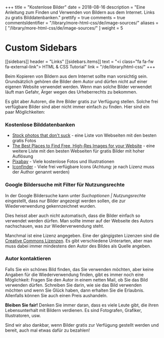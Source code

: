 +++
title = "Kostenlose Bilder"
date = 2018-08-16
description = "Eine Anleitung zum Finden und Verwenden von Bildern aus dem Internet. Links zu gratis Bilddatenbanken."
prettify = true
comments = true
commentsIdentifier = "/library/more-html-css/de/image-sources/"
aliases = [ 
  "/library/more-html-css/de/image-sources/" 
]
weight = 5

# Custom Sidebars
[[sidebars]]
header = "Links"
[[sidebars.items]]
text = "<i class=\"fa fa-fw fa-external-link\"></i> HTML & CSS Tutorial"
link = "/de/library/html-css/"
+++

Beim Kopieren von Bildern aus dem Internet sollte man vorsichtig sein. Grundsätzlich gehören die Bilder dem Autor und dürfen nicht auf einer eigenen Website verwendet werden. Wenn man solche Bilder verwendet läuft man Gefahr, Ärger wegen des Urheberrechts zu bekommen.

Es gibt aber Autoren, die ihre Bilder gratis zur Verfügung stellen. Solche frei verfügbare Bilder sind aber nicht immer einfach zu finden. Hier sind ein paar Möglichkeiten:


### Kostenlose Bilddatenbanken

* [Stock photos that don't suck](https://medium.com/@dustin/stock-photos-that-dont-suck-62ae4bcbe01b) - eine Liste von Webseiten mit den besten gratis Fotos
* [The Best Places to Find Free, High-Res Images for your Website](http://www.labnol.org/internet/find-free-images/24990/) - eine weitere Liste mit den besten Webseiten für gratis Bilder mit hoher Auflösung
* [Pixabay](http://pixabay.com/) - Viele kostenlose Fotos und Illustrationen
* [Iconfinder](https://www.iconfinder.com/) - Viele frei verfügbare Icons (Achtung: je nach Lizenz muss der Author genannt werden)


### Google Bildersuche mit Filter für Nutzungsrechte

In der Google Bildersuche kann unter *Suchoptionen | Nutzungsrechte* eingestellt, dass nur Bilder angezeigt werden sollen, die zur Wiederverwendung gekennzeichnet wurden.

Dies heisst aber auch nicht automatisch, dass die Bilder einfach so verwendet werden dürfen. Man sollte immer auf der Webseite des Autors nachschauen, was zur Wiederverwendung steht.

Manchmal ist eine Lizenz angegeben. Eine der gängigsten Lizenzen sind die [Creative Commons Lizenzen](http://creativecommons.org/licenses/). Es gibt verschiedene Unterarten, aber man muss dabei immer mindestens den Autor des Bildes als Quelle angeben.


### Autor kontaktieren

Falls Sie ein schönes Bild finden, das Sie verwenden möchten, aber keine Angaben für die Wiederverwendung finden, gibt es immer noch eine Möglichkeit: Fragen Sie den Autor in einem netten Mail, ob Sie das Bild verwenden dürfen. Schreiben Sie darin, wie sie das Bild verwenden möchten und wenn Sie Glück haben, dann erhalten Sie die Erlaubnis. Allenfalls können Sie auch einen Preis aushandeln.


<div class="alert alert-info">
  <p>
  <strong>Bleiben Sie fair!</strong> Denken Sie immer daran, dass es viele Leute gibt, die ihren Lebensunterhalt mit Bildern verdienen. Es sind Fotografen, Grafiker, Illustratoren, usw.
  </p>
  <p>
    Sind wir also dankbar, wenn Bilder gratis zur Verfügung gestellt werden und bereit, auch mal etwas dafür zu bezahlen!
  </p>
</div>



